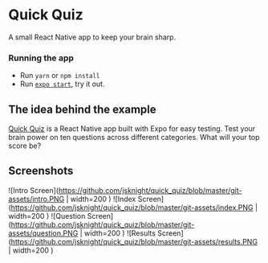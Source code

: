 # Quick Quiz
A small React Native app to keep your brain sharp.

### Running the app

- Run `yarn` or `npm install`
- Run [`expo start`](https://docs.expo.io/versions/latest/workflow/expo-cli/), try it out.

## The idea behind the example

[Quick Quiz](https://github.com/jsknight/quick_quiz)
is a React Native app built with Expo for easy testing. 
Test your brain power on ten questions across different categories.
What will your top score be?

## Screenshots

![Intro Screen](https://github.com/jsknight/quick_quiz/blob/master/git-assets/intro.PNG | width=200 )
![Index Screen](https://github.com/jsknight/quick_quiz/blob/master/git-assets/index.PNG | width=200 )
![Question Screen](https://github.com/jsknight/quick_quiz/blob/master/git-assets/question.PNG | width=200 )
![Results Screen](https://github.com/jsknight/quick_quiz/blob/master/git-assets/results.PNG | width=200 )
